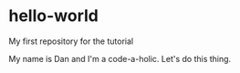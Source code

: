 # hello-world
My first repository for the tutorial

My name is Dan and I'm a code-a-holic. Let's do this thing.
